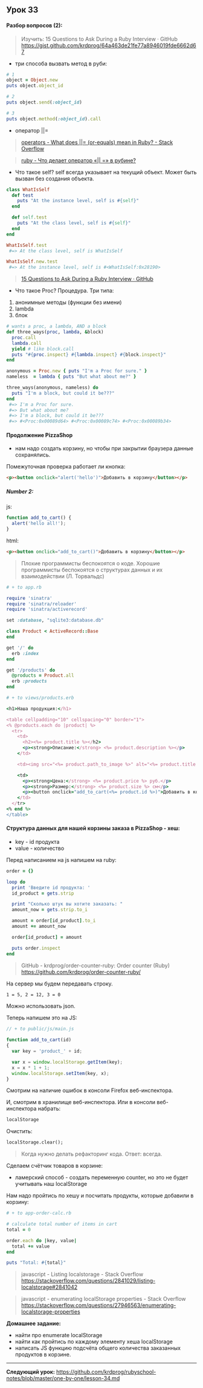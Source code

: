 ## Урок 33

#### Разбор вопросов (2):

> Изучить: 15 Questions to Ask During a Ruby Interview · GitHub
> https://gist.github.com/krdprog/64a463de21fe77a8946019fde6662d67

- три способа вызвать метод в руби:
```ruby
# 1
object = Object.new
puts object.object_id

# 2
puts object.send(:object_id)

# 3
puts object.method(:object_id).call
```

- оператор ||=

> [operators - What does \||= (or-equals) mean in Ruby? - Stack Overflow](https://stackoverflow.com/questions/995593/what-does-or-equals-mean-in-ruby#14697343)

> [ruby - Что делает оператор «\|| =» в рубине?](https://stackoverrun.com/ru/q/2545320)

- Что такое self? self всегда указывает на текущий объект. Может быть вызван без создания объекта.

```ruby
class WhatIsSelf
  def test
    puts "At the instance level, self is #{self}"
  end

  def self.test
    puts "At the class level, self is #{self}"
  end
end

WhatIsSelf.test
 #=> At the class level, self is WhatIsSelf

WhatIsSelf.new.test
 #=> At the instance level, self is #<WhatIsSelf:0x28190>
```
> [15 Questions to Ask During a Ruby Interview · GitHub](https://gist.github.com/krdprog/64a463de21fe77a8946019fde6662d67#what-does-self-mean)

- Что такое Proc? Процедура. Три типа:
1. анонимные методы (функции без имени)
2. lambda
3. блок

```ruby
# wants a proc, a lambda, AND a block
def three_ways(proc, lambda, &block)
  proc.call
  lambda.call
  yield # like block.call
  puts "#{proc.inspect} #{lambda.inspect} #{block.inspect}"
end

anonymous = Proc.new { puts "I'm a Proc for sure." }
nameless  = lambda { puts "But what about me?" }

three_ways(anonymous, nameless) do
  puts "I'm a block, but could it be???"
end
 #=> I'm a Proc for sure.
 #=> But what about me?
 #=> I'm a block, but could it be???
 #=> #<Proc:0x00089d64> #<Proc:0x00089c74> #<Proc:0x00089b34>
```

#### Продолжение PizzaShop

- нам надо создать корзину, но чтобы при закрытии браузера данные сохранялись.

Помежуточная проверка работает ли кнопка:
```html
<p><button onclick="alert('hello')">Добавить в корзину</button></p>
```

##### Number 2:

js:
```js
function add_to_cart() {
  alert('hello all!');
}
```
html:
```html
<p><button onclick="add_to_cart()">Добавить в корзину</button></p>
```

> Плохие программисты беспокоятся о коде. Хорошие программисты беспокоятся о структурах данных и их взаимодействии (Л. Торвальдс)

```ruby
# + to app.rb

require 'sinatra'
require 'sinatra/reloader'
require 'sinatra/activerecord'

set :database, "sqlite3:database.db"

class Product < ActiveRecord::Base
end

get '/' do
  erb :index
end

get '/products' do
  @products = Product.all
  erb :products
end
```

```ruby
# + to views/products.erb

<h1>Наша продукция:</h1>

<table cellpadding="10" cellspacing="0" border="1">
<% @products.each do |product| %>
  <tr>
    <td>
      <h2><%= product.title %></h2>
      <p><strong>Описание:</strong> <%= product.description %></p>
    </td>

    <td><img src="<%= product.path_to_image %>" alt="<%= product.title %>"></td>

    <td>
      <p><strong>Цена:</strong> <%= product.price %> руб.</p>
      <p><strong>Размер:</strong> <%= product.size %> см</p>
      <p><button onclick="add_to_cart(<%= product.id %>)">Добавить в корзину</button></p>
    </td>
  </tr>
<% end %>
</table>
```
#### Структура данных для нашей корзины заказа в PizzaShop - хеш:

- key - id продукта
- value - количество

Перед написанием на js напишем на ruby:
```ruby
order = {}

loop do
  print 'Введите id продукта: '
  id_product = gets.strip

  print "Сколько штук вы хотите заказать: "
  amount_now = gets.strip.to_i

  amount = order[id_product].to_i
  amount += amount_now

  order[id_product] = amount

  puts order.inspect
end
```
> GitHub - krdprog/order-counter-ruby: Order counter (Ruby)
> https://github.com/krdprog/order-counter-ruby/

На сервер мы будем передавать строку.
```txt
1 = 5, 2 = 12, 3 = 0
```
Можно использовать json.

Теперь напишем это на JS:

```js
// + to public/js/main.js

function add_to_cart(id)
{
  var key = 'product_' + id;

  var x = window.localStorage.getItem(key);
  x = x * 1 + 1;
  window.localStorage.setItem(key, x);
}
```
Смотрим на наличие ошибок в консоли Firefox веб-инспектора.

И, смотрим в хранилище веб-инспектора. Или в консоли веб-инспектора набрать:

```txt
localStorage
```
Очистить:
```txt
localStorage.clear();
```
> Когда нужно делать рефакторинг кода. Ответ: всегда.

Сделаем счётчик товаров в корзине:

- ламерский способ - создать переменную counter, но это не будет учитывать наш localStorage

Нам надо пройтись по хешу и посчитать продукты, которые добавили в корзину:

```ruby
# + to app-order-calc.rb

# calculate total number of items in cart
total = 0

order.each do |key, value|
  total += value
end

puts "Total: #{total}"
```
> javascript - Listing localstorage - Stack Overflow
> https://stackoverflow.com/questions/2841029/listing-localstorage#2841042

> javascript - enumerating localStorage properties - Stack Overflow
> https://stackoverflow.com/questions/27946563/enumerating-localstorage-properties

**Домашнее задание:**
- найти про enumerate localStorage
- найти как пройтись по каждому элементу хеша localStorage
- написать JS функцию подсчёта общего количества заказанных продуктов в корзине.

---
**Следующий урок:**  https://github.com/krdprog/rubyschool-notes/blob/master/one-by-one/lesson-34.md